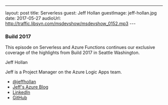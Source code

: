 ---
layout: post
title: Serverless
guest: Jeff Hollan
guestImage: jeff-hollan.jpg
date: 2017-05-27
audioUrl: http://traffic.libsyn.com/msdevshow/msdevshow_0152.mp3
--- 

### Build 2017

This episode on Serverless and Azure Functions continues our exclusive coverage of the highlights from Build 2017 in Seattle Washington.

Jeff Hollan

Jeff is a Project Manager on the Azure Logic Apps team.

 - [@jeffhollan](https://twitter.com/jeffhollan)
 - [Jeff's Azure Blog](https://azure.microsoft.com/en-us/blog/author/jehollan/)
 - [LinkedIn](https://www.linkedin.com/in/jeffhollan/)
 - [GitHub](https://github.com/jeffhollan)